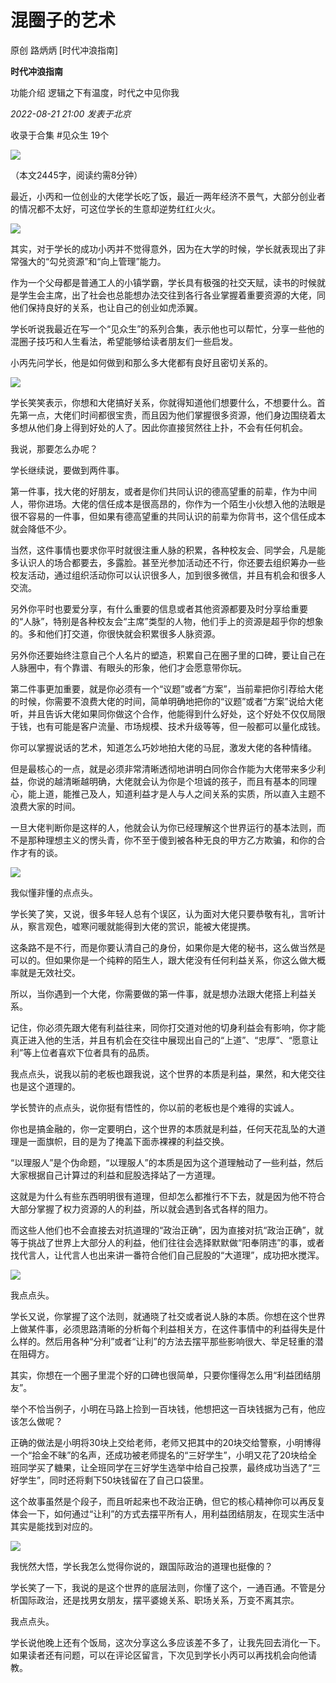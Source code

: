 # 混圈子的艺术

原创 路炳炳 [时代冲浪指南]

**时代冲浪指南** 

功能介绍 逻辑之下有温度，时代之中见你我

_2022-08-21 21:00_ _发表于北京_

收录于合集 #见众生 19个

![](https://mmbiz.qpic.cn/mmbiz_jpg/34W4e94e8vefibHtNQokTzsLHl4fRwBlVwY8ApUaboXq2zNE1nNLyibcU2icgNSwUnA8AMtibsMT1pLmwKpMLUArYQ/640?wx_fmt=jpeg&wxfrom=5&wx_lazy=1&wx_co=1)

  

（本文2445字，阅读约需8分钟）

  

最近，小丙和一位创业的大佬学长吃了饭，最近一两年经济不景气，大部分创业者的情况都不太好，可这位学长的生意却逆势红红火火。

  

![](https://mmbiz.qpic.cn/mmbiz_png/34W4e94e8vecocCFGPZ9ibEKDnlk3rwo9EKt70gp8Mic0ibVYcfNia9tHia1eZV7ZOlBuYqO6a1rmaeSoPszj2RU6Bw/640?wx_fmt=png)

  

其实，对于学长的成功小丙并不觉得意外，因为在大学的时候，学长就表现出了非常强大的“勾兑资源”和“向上管理”能力。

  

作为一个父母都是普通工人的小镇学霸，学长具有极强的社交天赋，读书的时候就是学生会主席，出了社会也总能想办法交往到各行各业掌握着重要资源的大佬，同他们保持良好的关系，也让自己的创业如虎添翼。

  

学长听说我最近在写一个“见众生”的系列合集，表示他也可以帮忙，分享一些他的混圈子技巧和人生看法，希望能够给读者朋友们一些启发。

  

小丙先问学长，他是如何做到和那么多大佬都有良好且密切关系的。

  

![](https://mmbiz.qpic.cn/mmbiz_png/34W4e94e8vecocCFGPZ9ibEKDnlk3rwo9aICsLG65AqZFldkAZeuD3Kt6picg9d4CotiaRWMpSIFz0zfnc7A4dETg/640?wx_fmt=png)

  

学长笑笑表示，你想和大佬搞好关系，你就得知道他们想要什么，不想要什么。首先第一点，大佬们时间都很宝贵，而且因为他们掌握很多资源，他们身边围绕着太多想从他们身上得到好处的人了。因此你直接贸然往上扑，不会有任何机会。

  

我说，那要怎么办呢？

  

学长继续说，要做到两件事。

  

第一件事，找大佬的好朋友，或者是你们共同认识的德高望重的前辈，作为中间人，带你进场。大佬的信任成本是很高昂的，你作为一个陌生小伙想入他的法眼是很不容易的一件事，但如果有德高望重的共同认识的前辈为你背书，这个信任成本就会降低不少。

  

当然，这件事情也要求你平时就很注重人脉的积累，各种校友会、同学会，凡是能多认识人的场合都要去，多露脸。甚至光参加活动还不行，你还要去组织筹办一些校友活动，通过组织活动你可以认识很多人，加到很多微信，并且有机会和很多人交流。

  

另外你平时也要爱分享，有什么重要的信息或者其他资源都要及时分享给重要的“人脉”，特别是各种校友会“主席”类型的人物，他们手上的资源是超乎你的想象的。多和他们打交道，你很快就会积累很多人脉资源。

  

另外你还要始终注意自己个人名片的塑造，积累自己在圈子里的口碑，要让自己在人脉圈中，有个靠谱、有眼头的形象，他们才会愿意带你玩。

  

第二件事更加重要，就是你必须有一个“议题”或者“方案”，当前辈把你引荐给大佬的时候，你需要不浪费大佬的时间，简单明确地把你的“议题”或者“方案”说给大佬听，并且告诉大佬如果同你做这个合作，他能得到什么好处，这个好处不仅仅局限于钱，也有可能是客户流量、市场规模、技术升级等等，但一般都可以量化成钱。

  

你可以掌握说话的艺术，知道怎么巧妙地拍大佬的马屁，激发大佬的各种情绪。

  

但是最核心的一点，就是必须非常清晰透彻地讲明白同你合作能为大佬带来多少利益，你说的越清晰越明确，大佬就会认为你是个坦诚的孩子，而且有基本的同理心，能上道，能推己及人，知道利益才是人与人之间关系的实质，所以直入主题不浪费大家的时间。

  

一旦大佬判断你是这样的人，他就会认为你已经理解这个世界运行的基本法则，而不是那种理想主义的愣头青，你不至于傻到被各种无良的甲方乙方欺骗，和你的合作才有的谈。

  

![](https://mmbiz.qpic.cn/mmbiz_png/34W4e94e8vecocCFGPZ9ibEKDnlk3rwo99xHaIAsgsSKG6mr3T18l0p3OwO5f7AkSJQuGcBIdaSTAxskdAmmzBQ/640?wx_fmt=png)

  

我似懂非懂的点点头。

  

学长笑了笑，又说，很多年轻人总有个误区，认为面对大佬只要恭敬有礼，言听计从，察言观色，嘘寒问暖就能得到大佬的赏识，能被大佬提携。

  

这条路不是不行，而是你要认清自己的身份，如果你是大佬的秘书，这么做当然是可以的。但如果你是一个纯粹的陌生人，跟大佬没有任何利益关系，你这么做大概率就是无效社交。

  

所以，当你遇到一个大佬，你需要做的第一件事，就是想办法跟大佬搭上利益关系。

  

记住，你必须先跟大佬有利益往来，同你打交道对他的切身利益会有影响，你才能真正进入他的生活，并且有机会在交往中展现出自己的“上道”、“忠厚”、“愿意让利”等上位者喜欢下位者具有的品质。

  

我点点头，说我以前的老板也跟我说，这个世界的本质是利益，果然，和大佬交往也是这个道理的。

  

学长赞许的点点头，说你挺有悟性的，你以前的老板也是个难得的实诚人。

  

你也是搞金融的，你一定要明白，这个世界的本质就是利益，任何天花乱坠的大道理是一面旗帜，目的是为了掩盖下面赤裸裸的利益交换。

  

“以理服人”是个伪命题，“以理服人”的本质是因为这个道理触动了一些利益，然后大家根据自己计算过的利益和屁股选择站了一方道理。

  

这就是为什么有些东西明明很有道理，但却怎么都推行不下去，就是因为他不符合大部分掌握了权力资源的人的利益，所以就会遇到各式各样的阻力。

  

而这些人他们也不会直接去对抗道理的“政治正确”，因为直接对抗“政治正确”，就等于挑战了世界上大部分人的利益，他们往往会选择默默做“阳奉阴违”的事，或者找代言人，让代言人也出来讲一番符合他们自己屁股的“大道理”，成功把水搅浑。

  

![](https://mmbiz.qpic.cn/mmbiz_png/34W4e94e8vecocCFGPZ9ibEKDnlk3rwo9GAfuZuYp7IgTWkTvgsYEquDvpfdvRe2eSNBbITQ7mVEel9942wam2Q/640?wx_fmt=png)

  

我点点头。

  

学长又说，你掌握了这个法则，就通晓了社交或者说人脉的本质。你想在这个世界上做某件事，必须思路清晰的分析每个利益相关方，在这件事情中的利益得失是什么样的。然后用各种“分利”或者“让利”的方法去摆平那些影响很大、举足轻重的潜在阻碍方。

  

其实，你想在一个圈子里混个好的口碑也很简单，只要你懂得怎么用“利益团结朋友”。

  

举个不恰当例子，小明在马路上捡到一百块钱，他想把这一百块钱据为己有，他应该怎么做呢？

  

正确的做法是小明将30块上交给老师，老师又把其中的20块交给警察，小明博得一个“拾金不昧”的名声，还成功被老师提名的“三好学生”，小明又花了20块给全班同学买了糖果，让全班同学在三好学生选举中给自己投票，最终成功当选了“三好学生”，同时还将剩下50块钱留在了自己口袋里。

  

这个故事虽然是个段子，而且听起来也不政治正确，但它的核心精神你可以再反复体会一下，如何通过“让利”的方式去摆平所有人，用利益团结朋友，在现实生活中其实是能找到对应的。

  

![](https://mmbiz.qpic.cn/mmbiz_png/34W4e94e8vecocCFGPZ9ibEKDnlk3rwo9XwRT97RXzGNA4OWysWjEkibtwvDTjnrJ09TyibCfia45spBN6W6WN44JQ/640?wx_fmt=png)

  

我恍然大悟，学长我怎么觉得你说的，跟国际政治的道理也挺像的？

  

学长笑了一下，我说的是这个世界的底层法则，你懂了这个，一通百通。不管是分析国际政治，还是找男女朋友，摆平婆媳关系、职场关系，万变不离其宗。

  

我点点头。

  

学长说他晚上还有个饭局，这次分享这么多应该差不多了，让我先回去消化一下。如果读者还有问题，可以在评论区留言，下次见到学长小丙可以再找机会向他请教。